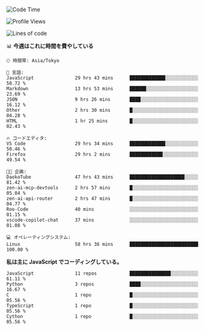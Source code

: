 <!--START_SECTION:waka-->
![Code Time](http://img.shields.io/badge/Code%20Time-309%20hrs%2059%20mins-blue)

![Profile Views](http://img.shields.io/badge/%E3%83%97%E3%83%AD%E3%83%95%E3%82%A3%E3%83%BC%E3%83%AB%E3%83%93%E3%83%A5%E3%83%BC-2-blue)

![Lines of code](https://img.shields.io/badge/%E3%80%8CHello%20World%E3%80%8D%E3%81%8B%E3%82%89%E3%80%81%E7%A7%81%E3%81%AF%E3%81%93%E3%81%86%E6%9B%B8%E3%81%84%E3%81%9F-250.1%20thousand%20%E3%82%B3%E3%83%BC%E3%83%89%E8%A1%8C-blue)

📊 **今週はこれに時間を費やしている** 

```text
🕑︎ 時間帯: Asia/Tokyo

💬 言語: 
JavaScript               29 hrs 43 mins      █████████████░░░░░░░░░░░░   50.72 % 
Markdown                 13 hrs 53 mins      ██████░░░░░░░░░░░░░░░░░░░   23.69 % 
JSON                     9 hrs 26 mins       ████░░░░░░░░░░░░░░░░░░░░░   16.12 % 
Other                    2 hrs 30 mins       █░░░░░░░░░░░░░░░░░░░░░░░░   04.28 % 
HTML                     1 hr 25 mins        █░░░░░░░░░░░░░░░░░░░░░░░░   02.43 % 

🔥 コードエディタ: 
VS Code                  29 hrs 34 mins      █████████████░░░░░░░░░░░░   50.46 % 
Firefox                  29 hrs 2 mins       ████████████░░░░░░░░░░░░░   49.54 % 

🐱‍💻 企画: 
DaokoTube                47 hrs 43 mins      ████████████████████░░░░░   81.42 % 
zen-ai-mcp-devtools      2 hrs 57 mins       █░░░░░░░░░░░░░░░░░░░░░░░░   05.04 % 
zen-ai-api-router        2 hrs 47 mins       █░░░░░░░░░░░░░░░░░░░░░░░░   04.77 % 
Roo-Code                 40 mins             ░░░░░░░░░░░░░░░░░░░░░░░░░   01.15 % 
vscode-copilot-chat      37 mins             ░░░░░░░░░░░░░░░░░░░░░░░░░   01.08 % 

💻 オペレーティングシステム: 
Linux                    58 hrs 36 mins      █████████████████████████   100.00 % 
```

**私は主に JavaScript でコーディングしている。** 

```text
JavaScript               11 repos            ███████████████░░░░░░░░░░   61.11 % 
Python                   3 repos             ████░░░░░░░░░░░░░░░░░░░░░   16.67 % 
C                        1 repo              █░░░░░░░░░░░░░░░░░░░░░░░░   05.56 % 
TypeScript               1 repo              █░░░░░░░░░░░░░░░░░░░░░░░░   05.56 % 
Cython                   1 repo              █░░░░░░░░░░░░░░░░░░░░░░░░   05.56 % 
```




<!--END_SECTION:waka-->
